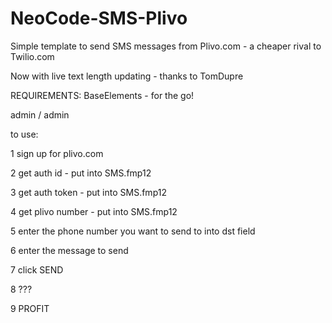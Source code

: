 # NeoCode-SMS-Plivo
Simple template to send SMS messages from Plivo.com - a cheaper rival to Twilio.com
 
Now with live text length updating - thanks to TomDupre
 
REQUIREMENTS: BaseElements - for the go!
 
admin / admin
 
to use:
 
1 sign up for plivo.com

2 get auth id - put into SMS.fmp12

3 get auth token - put into SMS.fmp12

4 get plivo number - put into SMS.fmp12

5 enter the phone number you want to send to into dst field

6 enter the message to send

7 click SEND

8 ???

9 PROFIT
